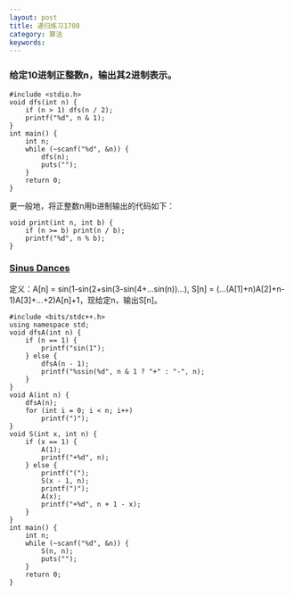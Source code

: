 ```yaml
---
layout: post
title: 递归练习1708
category: 算法
keywords:
---
```


### 给定10进制正整数n，输出其2进制表示。

```
#include <stdio.h>
void dfs(int n) {
    if (n > 1) dfs(n / 2);
    printf("%d", n & 1);
}
int main() {
    int n;
    while (~scanf("%d", &n)) {
        dfs(n);
        puts("");
    }
    return 0;
}
```

更一般地，将正整数n用b进制输出的代码如下：

```
void print(int n, int b) {
    if (n >= b) print(n / b);
    printf("%d", n % b);
}
```

### [Sinus Dances](http://acm.timus.ru/problem.aspx?space=1&num=1149)

定义：A[n] = sin(1-sin(2+sin(3-sin(4+...sin(n))...), S[n] = (...(A[1]+n)A[2]+n-1)A[3]+...+2)A[n]+1，现给定n，输出S[n]。

```
#include <bits/stdc++.h>
using namespace std;
void dfsA(int n) {
    if (n == 1) {
        printf("sin(1");
    } else {
        dfsA(n - 1);
        printf("%ssin(%d", n & 1 ? "+" : "-", n);
    }
}
void A(int n) {
    dfsA(n);
    for (int i = 0; i < n; i++)
        printf(")");
}
void S(int x, int n) {
    if (x == 1) {
        A(1);
        printf("+%d", n);
    } else {
        printf("(");
        S(x - 1, n);
        printf(")");
        A(x);
        printf("+%d", n + 1 - x);
    }
}
int main() {
    int n;
    while (~scanf("%d", &n)) {
        S(n, n);
        puts("");
    }
    return 0;
}
```
